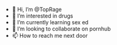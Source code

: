 - 👋 Hi, I’m @TopRage
- 👀 I’m interested in drugs 
- 🌱 I’m currently learning sex ed 
- 💞️ I’m looking to collaborate on pornhub
- 📫 How to reach me next door

<!---
TopRage/TopRage is a ✨ special ✨ repository because its `README.md` (this file) appears on your GitHub profile.
You can click the Preview link to take a look at your changes.
--->
